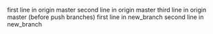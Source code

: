 first line in origin master
second line in origin master
third line in origin master (before push branches)
first line in new_branch
second line in new_branch

